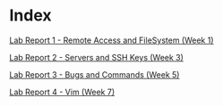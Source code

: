 # Index
[Lab Report 1 - Remote Access and FileSystem (Week 1)](https://kemsig.github.io/cse-15l-lab-report/lab-report-one.html)

[Lab Report 2 - Servers and SSH Keys (Week 3)](https://kemsig.github.io/cse-15l-lab-report/lab-report-two.html)

[Lab Report 3 - Bugs and Commands (Week 5)](https://kemsig.github.io/cse-15l-lab-report/lab-report-three.html)

[Lab Report 4 - Vim (Week 7)](https://kemsig.github.io/cse-15l-lab-report/lab-report-four.html)